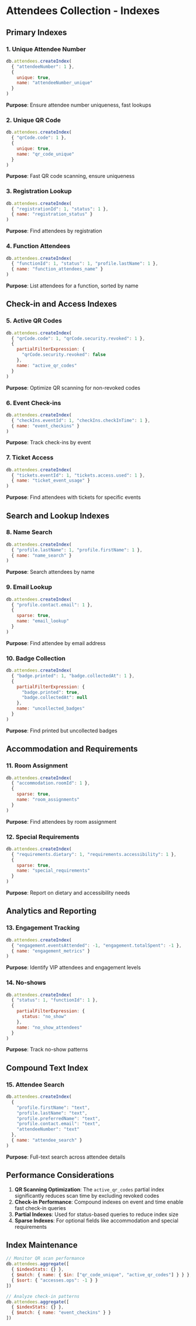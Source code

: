 # Attendees Collection - Indexes

## Primary Indexes

### 1. Unique Attendee Number
```javascript
db.attendees.createIndex(
  { "attendeeNumber": 1 },
  { 
    unique: true,
    name: "attendeeNumber_unique"
  }
)
```
**Purpose**: Ensure attendee number uniqueness, fast lookups

### 2. Unique QR Code
```javascript
db.attendees.createIndex(
  { "qrCode.code": 1 },
  { 
    unique: true,
    name: "qr_code_unique"
  }
)
```
**Purpose**: Fast QR code scanning, ensure uniqueness

### 3. Registration Lookup
```javascript
db.attendees.createIndex(
  { "registrationId": 1, "status": 1 },
  { name: "registration_status" }
)
```
**Purpose**: Find attendees by registration

### 4. Function Attendees
```javascript
db.attendees.createIndex(
  { "functionId": 1, "status": 1, "profile.lastName": 1 },
  { name: "function_attendees_name" }
)
```
**Purpose**: List attendees for a function, sorted by name

## Check-in and Access Indexes

### 5. Active QR Codes
```javascript
db.attendees.createIndex(
  { "qrCode.code": 1, "qrCode.security.revoked": 1 },
  {
    partialFilterExpression: { 
      "qrCode.security.revoked": false 
    },
    name: "active_qr_codes"
  }
)
```
**Purpose**: Optimize QR scanning for non-revoked codes

### 6. Event Check-ins
```javascript
db.attendees.createIndex(
  { "checkIns.eventId": 1, "checkIns.checkInTime": 1 },
  { name: "event_checkins" }
)
```
**Purpose**: Track check-ins by event

### 7. Ticket Access
```javascript
db.attendees.createIndex(
  { "tickets.eventId": 1, "tickets.access.used": 1 },
  { name: "ticket_event_usage" }
)
```
**Purpose**: Find attendees with tickets for specific events

## Search and Lookup Indexes

### 8. Name Search
```javascript
db.attendees.createIndex(
  { "profile.lastName": 1, "profile.firstName": 1 },
  { name: "name_search" }
)
```
**Purpose**: Search attendees by name

### 9. Email Lookup
```javascript
db.attendees.createIndex(
  { "profile.contact.email": 1 },
  { 
    sparse: true,
    name: "email_lookup"
  }
)
```
**Purpose**: Find attendee by email address

### 10. Badge Collection
```javascript
db.attendees.createIndex(
  { "badge.printed": 1, "badge.collectedAt": 1 },
  {
    partialFilterExpression: { 
      "badge.printed": true,
      "badge.collectedAt": null
    },
    name: "uncollected_badges"
  }
)
```
**Purpose**: Find printed but uncollected badges

## Accommodation and Requirements

### 11. Room Assignment
```javascript
db.attendees.createIndex(
  { "accommodation.roomId": 1 },
  { 
    sparse: true,
    name: "room_assignments"
  }
)
```
**Purpose**: Find attendees by room assignment

### 12. Special Requirements
```javascript
db.attendees.createIndex(
  { "requirements.dietary": 1, "requirements.accessibility": 1 },
  { 
    sparse: true,
    name: "special_requirements"
  }
)
```
**Purpose**: Report on dietary and accessibility needs

## Analytics and Reporting

### 13. Engagement Tracking
```javascript
db.attendees.createIndex(
  { "engagement.eventsAttended": -1, "engagement.totalSpent": -1 },
  { name: "engagement_metrics" }
)
```
**Purpose**: Identify VIP attendees and engagement levels

### 14. No-shows
```javascript
db.attendees.createIndex(
  { "status": 1, "functionId": 1 },
  {
    partialFilterExpression: { 
      status: "no_show" 
    },
    name: "no_show_attendees"
  }
)
```
**Purpose**: Track no-show patterns

## Compound Text Index

### 15. Attendee Search
```javascript
db.attendees.createIndex(
  { 
    "profile.firstName": "text",
    "profile.lastName": "text",
    "profile.preferredName": "text",
    "profile.contact.email": "text",
    "attendeeNumber": "text"
  },
  { name: "attendee_search" }
)
```
**Purpose**: Full-text search across attendee details

## Performance Considerations

1. **QR Scanning Optimization**: The `active_qr_codes` partial index significantly reduces scan time by excluding revoked codes
2. **Check-in Performance**: Compound indexes on event and time enable fast check-in queries
3. **Partial Indexes**: Used for status-based queries to reduce index size
4. **Sparse Indexes**: For optional fields like accommodation and special requirements

## Index Maintenance

```javascript
// Monitor QR scan performance
db.attendees.aggregate([
  { $indexStats: {} },
  { $match: { name: { $in: ["qr_code_unique", "active_qr_codes"] } } },
  { $sort: { "accesses.ops": -1 } }
])

// Analyze check-in patterns
db.attendees.aggregate([
  { $indexStats: {} },
  { $match: { name: "event_checkins" } }
])
```